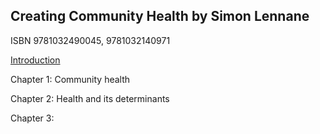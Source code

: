 ## Creating Community Health by Simon Lennane
ISBN 9781032490045, 9781032140971

[Introduction](https://github.com/creatingCommunityHealth/book/blob/main/00_intro.md)

Chapter 1: Community health

Chapter 2: Health and its determinants

Chapter 3: 




